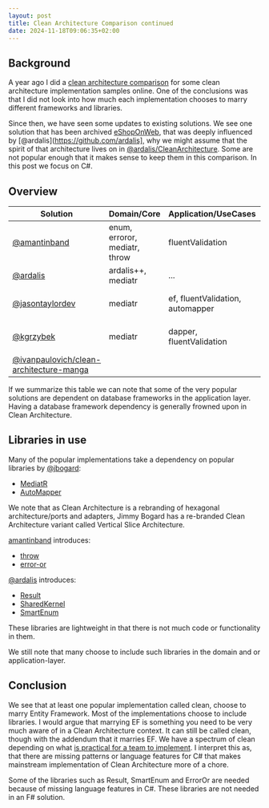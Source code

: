 ```yaml
---
layout: post
title: Clean Architecture Comparison continued
date: 2024-11-18T09:06:35+02:00
---
```


## Background

A year ago I did a [clean architecture comparison](https://assertfail.gewalli.se/2023/12/02/Clean-Architecture-Comparison.html) for some clean architecture implementation samples online. One of the conclusions was that I did not look into how much each implementation chooses to marry different frameworks and libraries.

Since then, we have seen some updates to existing solutions. We see one solution that has been archived [eShopOnWeb](https://github.com/dotnet-architecture/eShopOnWeb), that was deeply influenced by [@ardalis](https://github.com/ardalis], why we might assume that the spirit of that architecture lives on in [@ardalis/CleanArchitecture](https://github.com/ardalis/CleanArchitecture). Some are not popular enough that it makes sense to keep them in this comparison. In this post we focus on C#.

## Overview

| Solution       | Domain/Core                   | Application/UseCases             | Comments  |
|----------------|-------------------------------|----------------------------------|-----------|
| [@amantinband](https://github.com/amantinband/clean-architecture/tree/582281115489ac69d048e47c7363c7832e5b425a)    | enum, erroror, mediatr, throw | fluentValidation                 | |
| [@ardalis](https://github.com/ardalis/CleanArchitecture/tree/08ddd4f33f87b5f9e388d32c49f4c1d70f3ad24a)        | ardalis++, mediatr            | ... |  |
| [@jasontaylordev](https://github.com/jasontaylordev/CleanArchitecture/tree/1b0aafdd0d10fda58d48004968343827923fd599) | mediatr                       | ef, fluentValidation, automapper | database framework dependency |
| [@kgrzybek](https://github.com/kgrzybek/sample-dotnet-core-cqrs-api/tree/2f00e194e72e9288dddd69af499fc97920cba86e)       | mediatr                       | dapper, fluentValidation         | database framework dependency |
| [@ivanpaulovich/clean-architecture-manga](https://github.com/ivanpaulovich/clean-architecture-manga/tree/23e3d00555e2f94f7399a21a27a193decace353b)  |  |  | Not updated |

If we summarize this table we can note that some of the very popular solutions are dependent on database frameworks in the application layer. Having a database framework dependency is generally frowned upon in Clean Architecture.

## Libraries in use

Many of the popular implementations take a dependency on popular libraries by [@jbogard](https://github.com/jbogard):

- [MediatR](https://github.com/jbogard/MediatR)
- [AutoMapper](https://github.com/AutoMapper/AutoMapper)

We note that as Clean Architecture is a rebranding of hexagonal architecture/ports and adapters, Jimmy Bogard has a re-branded Clean Architecture variant called Vertical Slice Architecture.

[amantinband](https://github.com/amantinband) introduces:

- [throw](https://github.com/amantinband/throw)
- [error-or](https://github.com/amantinband/error-or)

[@ardalis](https://github.com/ardalis) introduces:

- [Result](https://github.com/ardalis/Result)
- [SharedKernel](https://github.com/ardalis/Ardalis.SharedKernel)
- [SmartEnum](https://github.com/ardalis/SmartEnum)

These libraries are lightweight in that there is not much code or functionality in them.

We still note that many choose to include such libraries in the domain and or application-layer. 

## Conclusion

We see that at least one popular implementation called clean, choose to marry Entity Framework. Most of the implementations choose to include libraries. I would argue that marrying EF is something you need to be very much aware of in a Clean Architecture context. It can still be called clean, though with the addendum that it marries EF. We have a spectrum of clean depending on what [is practical for a team to implement](https://github.com/jasontaylordev/CleanArchitecture/discussions/482?sort=new#discussioncomment-6643279). I interpret this as, that there are missing patterns or language features for C# that makes mainstream implementation of Clean Architecture more of a chore.

Some of the libraries such as Result, SmartEnum and ErrorOr are needed because of missing language features in C#. These libraries are not needed in an F# solution.
